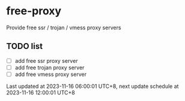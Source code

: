 
# free-proxy
Provide free ssr / trojan / vmess proxy servers


## TODO list
- [ ] add free ssr proxy server
- [ ] add free trojan proxy server
- [ ] add free vmess proxy server

Last updated at 2023-11-16 06:00:01 UTC+8, next update schedule at 2023-11-16 12:00:01 UTC+8

